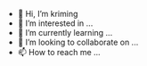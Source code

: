 - 👋 Hi, I’m kriming
- 👀 I’m interested in ...
- 🌱 I’m currently learning ...
- 💞️ I’m looking to collaborate on ...
- 📫 How to reach me ...

<!---
krinux-ming/kriming is a ✨ special ✨ repository because its `README.md` (this file) appears on your GitHub profile.
You can click the Preview link to take a look at your changes.
--->
